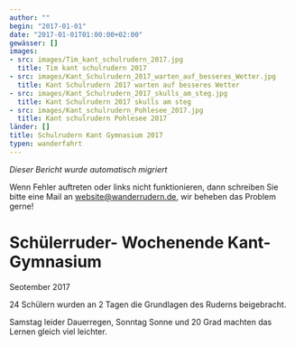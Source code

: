 ```yaml
---
author: ""
begin: "2017-01-01"
date: "2017-01-01T01:00:00+02:00"
gewässer: []
images:
- src: images/Tim_kant_schulrudern_2017.jpg
  title: Tim kant schulrudern 2017
- src: images/Kant_Schulrudern_2017_warten_auf_besseres_Wetter.jpg
  title: Kant Schulrudern 2017 warten auf besseres Wetter
- src: images/Kant_Schulrudern_2017_skulls_am_steg.jpg
  title: Kant Schulrudern 2017 skulls am steg
- src: images/Kant_schulrudern_Pohlesee_2017.jpg
  title: Kant schulrudern Pohlesee 2017
länder: []
title: Schulrudern Kant Gymnasium 2017
typen: wanderfahrt
---
```



*Dieser Bericht wurde automatisch migriert*

Wenn Fehler auftreten oder links nicht funktionieren, dann schreiben Sie bitte eine Mail an website@wanderrudern.de, wir beheben das Problem gerne!



# Schülerruder- Wochenende Kant- Gymnasium


Seotember 2017

24 Schülern wurden an 2 Tagen die Grundlagen des Ruderns beigebracht.

Samstag leider Dauerregen, Sonntag Sonne und 20 Grad machten das Lernen gleich viel leichter.
